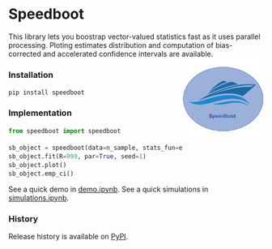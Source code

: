 # Speedboot
This library lets you boostrap vector-valued statistics fast as it uses parallel processing.  Ploting estimates distribution and computation of bias-corrected and accelerated confidence intervals are available. <img src="figures/logo.png" align="right" alt="" width="160" />

### Installation
```
pip install speedboot
```

### Implementation
```python
from speedboot import speedboot

sb_object = speedboot(data=n_sample, stats_fun=estimators)
sb_object.fit(R=999, par=True, seed=1)
sb_object.plot()
sb_object.emp_ci()
```
See a quick demo in <a href="https://github.com/fcgrolleau/speedboot/blob/main/speedboot/demo.ipynb">demo.ipynb</a>.
See a quick simulations in <a href="https://github.com/fcgrolleau/speedboot/blob/main/speedboot/simulations.ipynb">simulations.ipynb</a>.

### History
Release history is available on <a href="https://pypi.org/project/speedboot/">PyPI</a>.
